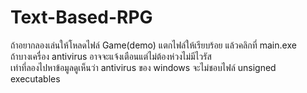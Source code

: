 # Text-Based-RPG
ถ้าอยากลองเล่นให้โหลดไฟล์ Game(demo) แตกไฟล์ให้เรียบร้อย แล้วคลิกที่ main.exe<br>
ถ้าบางเครื่อง antivirus อาจจะแจ้งเตือนแต่ไม่ต้องห่วงไม่มีไวรัส<br>
เท่าที่ลองไปหาข้อมูลดูเห็นว่า antivirus ของ windows จะไม่ชอบไฟล์ unsigned executables<br>
